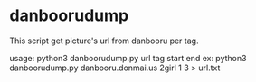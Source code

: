# danboorudump

This script get picture's url from danbooru per tag.

usage: python3 danboorudump.py url tag start end 
ex: python3 danboorudump.py danbooru.donmai.us 2girl 1 3 > url.txt

